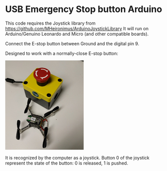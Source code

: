 USB Emergency Stop button Arduino
=================================

This code requires the Joystick library from https://github.com/MHeironimus/ArduinoJoystickLibrary
It will run on Arduino/Genuino Leonardo and Micro (and other compatible boards).

Connect the E-stop button between Ground and the digital pin 9.

Designed to work with a normally-close E-stop button:

<img src="usb-estop-button.jpg" alt="USB E-Stop" width="250px">

It is recognized by the computer as a joystick. Button 0 of the joystick
represent the state of the button: 0 is released, 1 is pushed.
